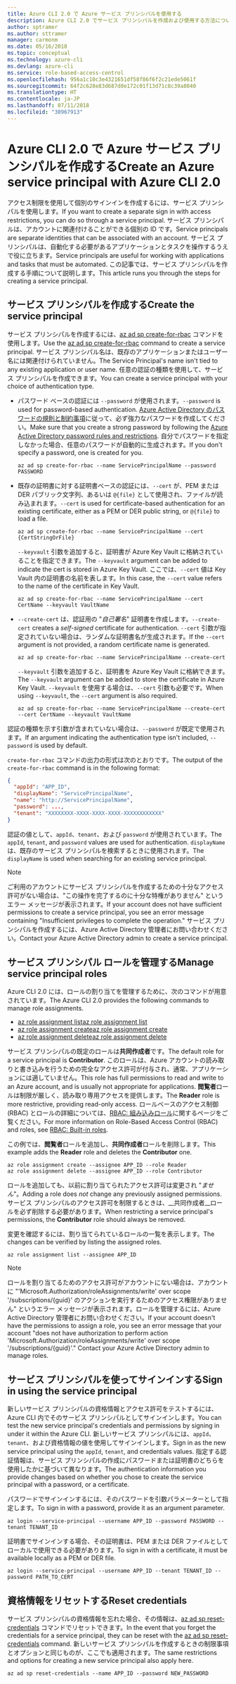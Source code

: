 ```yaml
---
title: Azure CLI 2.0 で Azure サービス プリンシパルを使用する
description: Azure CLI 2.0 でサービス プリンシパルを作成および使用する方法について説明します。
author: sptramer
ms.author: sttramer
manager: carmonm
ms.date: 05/16/2018
ms.topic: conceptual
ms.technology: azure-cli
ms.devlang: azure-cli
ms.service: role-based-access-control
ms.openlocfilehash: 956a1c10c3e4321651df58f86f6f2c21ede5061f
ms.sourcegitcommit: 64f2c628e83d687d0e172c01f13d71c8c39a8040
ms.translationtype: HT
ms.contentlocale: ja-JP
ms.lasthandoff: 07/11/2018
ms.locfileid: "38967913"
---
```

# <a name="create-an-azure-service-principal-with-azure-cli-20"></a><span data-ttu-id="5bd40-103">Azure CLI 2.0 で Azure サービス プリンシパルを作成する</span><span class="sxs-lookup"><span data-stu-id="5bd40-103">Create an Azure service principal with Azure CLI 2.0</span></span>

<span data-ttu-id="5bd40-104">アクセス制限を使用して個別のサインインを作成するには、サービス プリンシパルを使用します。</span><span class="sxs-lookup"><span data-stu-id="5bd40-104">If you want to create a separate sign in with access restrictions, you can do so through a service principal.</span></span> <span data-ttu-id="5bd40-105">サービス プリンシパルは、アカウントに関連付けることができる個別の ID です。</span><span class="sxs-lookup"><span data-stu-id="5bd40-105">Service principals are separate identities that can be associated with an account.</span></span> <span data-ttu-id="5bd40-106">サービス プリンシパルは、自動化する必要があるアプリケーションとタスクを操作するうえで役に立ちます。</span><span class="sxs-lookup"><span data-stu-id="5bd40-106">Service principals are useful for working with applications and tasks that must be automated.</span></span> <span data-ttu-id="5bd40-107">この記事では、サービス プリンシパルを作成する手順について説明します。</span><span class="sxs-lookup"><span data-stu-id="5bd40-107">This article runs you through the steps for creating a service principal.</span></span>

## <a name="create-the-service-principal"></a><span data-ttu-id="5bd40-108">サービス プリンシパルを作成する</span><span class="sxs-lookup"><span data-stu-id="5bd40-108">Create the service principal</span></span>

<span data-ttu-id="5bd40-109">サービス プリンシパルを作成するには、[az ad sp create-for-rbac](/cli/azure/ad/sp#az-ad-sp-create-for-rbac) コマンドを使用します。</span><span class="sxs-lookup"><span data-stu-id="5bd40-109">Use the [az ad sp create-for-rbac](/cli/azure/ad/sp#az-ad-sp-create-for-rbac) command to create a service principal.</span></span> <span data-ttu-id="5bd40-110">サービス プリンシパル名は、既存のアプリケーションまたはユーザー名には関連付けられていません。</span><span class="sxs-lookup"><span data-stu-id="5bd40-110">The Service Principal's name isn't tied to any existing application or user name.</span></span> <span data-ttu-id="5bd40-111">任意の認証の種類を使用して、サービス プリンシパルを作成できます。</span><span class="sxs-lookup"><span data-stu-id="5bd40-111">You can create a service principal with your choice of authentication type.</span></span>

* <span data-ttu-id="5bd40-112">パスワード ベースの認証には `--password` が使用されます。</span><span class="sxs-lookup"><span data-stu-id="5bd40-112">`--password` is used for password-based authentication.</span></span> <span data-ttu-id="5bd40-113">[Azure Active Directory のパスワードの規則と制約事項](/azure/active-directory/active-directory-passwords-policy)に従って、必ず強力なパスワードを作成してください。</span><span class="sxs-lookup"><span data-stu-id="5bd40-113">Make sure that you create a strong password by following the [Azure Active Directory password rules and restrictions](/azure/active-directory/active-directory-passwords-policy).</span></span> <span data-ttu-id="5bd40-114">自分でパスワードを指定しなかった場合、任意のパスワードが自動的に生成されます。</span><span class="sxs-lookup"><span data-stu-id="5bd40-114">If you don't specify a password, one is created for you.</span></span>

  ```azurecli-interactive
  az ad sp create-for-rbac --name ServicePrincipalName --password PASSWORD
  ```

* <span data-ttu-id="5bd40-115">既存の証明書に対する証明書ベースの認証には、`--cert` が、PEM または DER パブリック文字列、あるいは `@{file}` として使用され、ファイルが読み込まれます。</span><span class="sxs-lookup"><span data-stu-id="5bd40-115">`--cert` is used for certificate-based authentication for an existing certificate, either as a PEM or DER public string, or `@{file}` to load a file.</span></span>

  ```azurecli-interactive
  az ad sp create-for-rbac --name ServicePrincipalName --cert {CertStringOrFile}
  ```

  <span data-ttu-id="5bd40-116">`--keyvault` 引数を追加すると、証明書が Azure Key Vault に格納されていることを指定できます。</span><span class="sxs-lookup"><span data-stu-id="5bd40-116">The `--keyvault` argument can be added to indicate the cert is stored in Azure Key Vault.</span></span> <span data-ttu-id="5bd40-117">ここでは、`--cert` 値は Key Vault 内の証明書の名前を表します。</span><span class="sxs-lookup"><span data-stu-id="5bd40-117">In this case, the `--cert` value refers to the name of the certificate in Key Vault.</span></span>

  ```azurecli-interactive
  az ad sp create-for-rbac --name ServicePrincipalName --cert CertName --keyvault VaultName
  ```

* <span data-ttu-id="5bd40-118">`--create-cert` は、認証用の "_自己署名_" 証明書を作成します。</span><span class="sxs-lookup"><span data-stu-id="5bd40-118">`--create-cert` creates a _self-signed_ certificate for authentication.</span></span> <span data-ttu-id="5bd40-119">`--cert` 引数が指定されていない場合は、ランダムな証明書名が生成されます。</span><span class="sxs-lookup"><span data-stu-id="5bd40-119">If the `--cert` argument is not provided, a random certificate name is generated.</span></span>

  ```azurecli-interactive
  az ad sp create-for-rbac --name ServicePrincipalName --create-cert
  ```

  <span data-ttu-id="5bd40-120">`--keyvault` 引数を追加すると、証明書を Azure Key Vault に格納できます。</span><span class="sxs-lookup"><span data-stu-id="5bd40-120">The `--keyvault` argument can be added to store the certificate in Azure Key Vault.</span></span> <span data-ttu-id="5bd40-121">`--keyvault` を使用する場合は、`--cert` 引数も必要です。</span><span class="sxs-lookup"><span data-stu-id="5bd40-121">When using `--keyvault`, the `--cert` argument is also required.</span></span>

  ```azurecli-interactive
  az ad sp create-for-rbac --name ServicePrincipalName --create-cert --cert CertName --keyvault VaultName
  ```

<span data-ttu-id="5bd40-122">認証の種類を示す引数が含まれていない場合は、`--password` が既定で使用されます。</span><span class="sxs-lookup"><span data-stu-id="5bd40-122">If an argument indicating the authentication type isn't included, `--password` is used by default.</span></span>

<span data-ttu-id="5bd40-123">`create-for-rbac` コマンドの出力の形式は次のとおりです。</span><span class="sxs-lookup"><span data-stu-id="5bd40-123">The output of the `create-for-rbac` command is in the following format:</span></span>

```json
{
  "appId": "APP_ID",
  "displayName": "ServicePrincipalName",
  "name": "http://ServicePrincipalName",
  "password": ...,
  "tenant": "XXXXXXXX-XXXX-XXXX-XXXX-XXXXXXXXXXXX"
}
```

<span data-ttu-id="5bd40-124">認証の値として、`appId`、`tenant`、および `password` が使用されています。</span><span class="sxs-lookup"><span data-stu-id="5bd40-124">The `appId`, `tenant`, and `password` values are used for authentication.</span></span> <span data-ttu-id="5bd40-125">`displayName` は、既存のサービス プリンシパルを検索するときに使用されます。</span><span class="sxs-lookup"><span data-stu-id="5bd40-125">The `displayName` is used when searching for an existing service principal.</span></span>

> [!NOTE]
> <span data-ttu-id="5bd40-126">ご利用のアカウントにサービス プリンシパルを作成するための十分なアクセス許可がない場合は、"この操作を完了するのに十分な特権がありません" というエラー メッセージが表示されます。</span><span class="sxs-lookup"><span data-stu-id="5bd40-126">If your account does not have sufficient permissions to create a service principal, you see an error message containing "Insufficient privileges to complete the operation."</span></span> <span data-ttu-id="5bd40-127">サービス プリンシパルを作成するには、Azure Active Directory 管理者にお問い合わせください。</span><span class="sxs-lookup"><span data-stu-id="5bd40-127">Contact your Azure Active Directory admin to create a service principal.</span></span>

## <a name="manage-service-principal-roles"></a><span data-ttu-id="5bd40-128">サービス プリンシパル ロールを管理する</span><span class="sxs-lookup"><span data-stu-id="5bd40-128">Manage service principal roles</span></span>

<span data-ttu-id="5bd40-129">Azure CLI 2.0 には、ロールの割り当てを管理するために、次のコマンドが用意されています。</span><span class="sxs-lookup"><span data-stu-id="5bd40-129">The Azure CLI 2.0 provides the following commands to manage role assignments.</span></span>

* [<span data-ttu-id="5bd40-130">az role assignment list</span><span class="sxs-lookup"><span data-stu-id="5bd40-130">az role assignment list</span></span>](/cli/azure/role/assignment#az-role-assignment-list)
* [<span data-ttu-id="5bd40-131">az role assignment create</span><span class="sxs-lookup"><span data-stu-id="5bd40-131">az role assignment create</span></span>](/cli/azure/role/assignment#az-role-assignment-create)
* [<span data-ttu-id="5bd40-132">az role assignment delete</span><span class="sxs-lookup"><span data-stu-id="5bd40-132">az role assignment delete</span></span>](/cli/azure/role/assignment#az-role-assignment-delete)

<span data-ttu-id="5bd40-133">サービス プリンシパルの既定のロールは**共同作成者**です。</span><span class="sxs-lookup"><span data-stu-id="5bd40-133">The default role for a service principal is **Contributor**.</span></span> <span data-ttu-id="5bd40-134">このロールは、Azure アカウントの読み取りと書き込みを行うための完全なアクセス許可が付与され、通常、アプリケーションには適していません。</span><span class="sxs-lookup"><span data-stu-id="5bd40-134">This role has full permissions to read and write to an Azure account, and is usually not appropriate for applications.</span></span> <span data-ttu-id="5bd40-135">**閲覧者**ロールは制限が厳しく、読み取り専用アクセスを提供します。</span><span class="sxs-lookup"><span data-stu-id="5bd40-135">The **Reader** role is more restrictive, providing read-only access.</span></span>  <span data-ttu-id="5bd40-136">ロールベースのアクセス制御 (RBAC) とロールの詳細については、[RBAC: 組み込みロール](/azure/active-directory/role-based-access-built-in-roles)に関するページをご覧ください。</span><span class="sxs-lookup"><span data-stu-id="5bd40-136">For more information on Role-Based Access Control (RBAC) and roles, see [RBAC: Built-in roles](/azure/active-directory/role-based-access-built-in-roles).</span></span>

<span data-ttu-id="5bd40-137">この例では、**閲覧者**ロールを追加し、**共同作成者**ロールを削除します。</span><span class="sxs-lookup"><span data-stu-id="5bd40-137">This example adds the **Reader** role and deletes the **Contributor** one.</span></span>

```azurecli-interactive
az role assignment create --assignee APP_ID --role Reader
az role assignment delete --assignee APP_ID --role Contributor
```

<span data-ttu-id="5bd40-138">ロールを追加しても、以前に割り当てられたアクセス許可は変更され "_ません_"。</span><span class="sxs-lookup"><span data-stu-id="5bd40-138">Adding a role does _not_ change any previously assigned permissions.</span></span> <span data-ttu-id="5bd40-139">サービス プリンシパルのアクセス許可を制限するときは、__共同作成者__ロールを必ず削除する必要があります。</span><span class="sxs-lookup"><span data-stu-id="5bd40-139">When restricting a service principal's permissions, the __Contributor__ role should always be removed.</span></span>

<span data-ttu-id="5bd40-140">変更を確認するには、割り当てられているロールの一覧を表示します。</span><span class="sxs-lookup"><span data-stu-id="5bd40-140">The changes can be verified by listing the assigned roles.</span></span>

```azurecli-interactive
az role assignment list --assignee APP_ID
```

> [!NOTE]
> <span data-ttu-id="5bd40-141">ロールを割り当てるためのアクセス許可がアカウントにない場合は、アカウントに "'Microsoft.Authorization/roleAssignments/write' over scope '/subscriptions/{guid}' のアクションを実行するためのアクセス権限がありません" というエラー メッセージが表示されます。ロールを管理するには、Azure Active Directory 管理者にお問い合わせください。</span><span class="sxs-lookup"><span data-stu-id="5bd40-141">If your account doesn't have the permissions to assign a role, you see an error message that your account "does not have authorization to perform action 'Microsoft.Authorization/roleAssignments/write' over scope '/subscriptions/{guid}'." Contact your Azure Active Directory admin to manage roles.</span></span>

## <a name="sign-in-using-the-service-principal"></a><span data-ttu-id="5bd40-142">サービス プリンシパルを使ってサインインする</span><span class="sxs-lookup"><span data-stu-id="5bd40-142">Sign in using the service principal</span></span>

<span data-ttu-id="5bd40-143">新しいサービス プリンシパルの資格情報とアクセス許可をテストするには、Azure CLI 内でそのサービス プリンシパルとしてサインインします。</span><span class="sxs-lookup"><span data-stu-id="5bd40-143">You can test the new service principal's credentials and permissions by signing in under it within the Azure CLI.</span></span> <span data-ttu-id="5bd40-144">新しいサービス プリンシパルには、`appId`、`tenant`、および資格情報の値を使用してサインインします。</span><span class="sxs-lookup"><span data-stu-id="5bd40-144">Sign in as the new service principal using the `appId`, `tenant`, and credentials values.</span></span> <span data-ttu-id="5bd40-145">指定する認証情報は、サービス プリンシパルの作成にパスワードまたは証明書のどちらを使用したかに基づいて異なります。</span><span class="sxs-lookup"><span data-stu-id="5bd40-145">The authentication information you provide changes based on whether you chose to create the service principal with a password, or a certificate.</span></span>

<span data-ttu-id="5bd40-146">パスワードでサインインするには、そのパスワードを引数パラメーターとして指定します。</span><span class="sxs-lookup"><span data-stu-id="5bd40-146">To sign in with a password, provide it as an argument parameter.</span></span>

```azurecli-interactive
az login --service-principal --username APP_ID --password PASSWORD --tenant TENANT_ID
```

<span data-ttu-id="5bd40-147">証明書でサインインする場合、その証明書は、PEM または DER ファイルとしてローカルで使用できる必要があります。</span><span class="sxs-lookup"><span data-stu-id="5bd40-147">To sign in with a certificate, it must be available locally as a PEM or DER file.</span></span>

```azurecli-interactive
az login --service-principal --username APP_ID --tenant TENANT_ID --password PATH_TO_CERT
```

## <a name="reset-credentials"></a><span data-ttu-id="5bd40-148">資格情報をリセットする</span><span class="sxs-lookup"><span data-stu-id="5bd40-148">Reset credentials</span></span>

<span data-ttu-id="5bd40-149">サービス プリンシパルの資格情報を忘れた場合、その情報は、[az ad sp reset-credentials](https://docs.microsoft.com/en-us/cli/azure/ad/sp#az-ad-sp-reset-credentials) コマンドでリセットできます。</span><span class="sxs-lookup"><span data-stu-id="5bd40-149">In the event that you forget the credentials for a service principal, they can be reset with the [az ad sp reset-credentials](https://docs.microsoft.com/en-us/cli/azure/ad/sp#az-ad-sp-reset-credentials) command.</span></span> <span data-ttu-id="5bd40-150">新しいサービス プリンシパルを作成するときの制限事項とオプションと同じものが、ここでも適用されます。</span><span class="sxs-lookup"><span data-stu-id="5bd40-150">The same restrictions and options for creating a new service principal also apply here.</span></span>

```azurecli-interactive
az ad sp reset-credentials --name APP_ID --password NEW_PASSWORD
```
